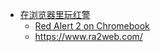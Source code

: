 - [在浏览器里玩红警](https://x.com/shengxj1/status/1934941217659174943)
	- [Red Alert 2 on Chromebook](https://gist.github.com/wey-gu/9ef27e5a34ea1c5058ade42fd0d9b798)
	- https://www.ra2web.com/